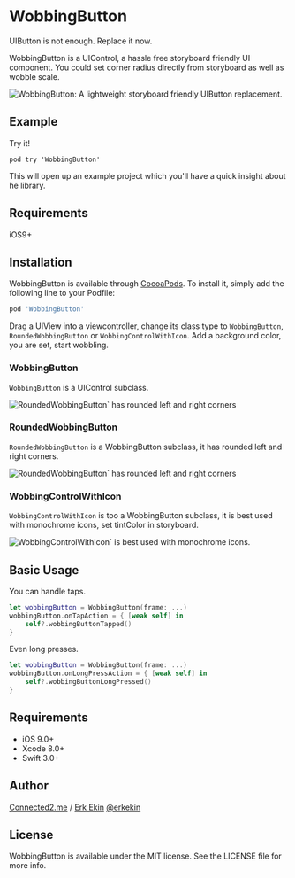 # WobbingButton

UIButton is not enough. Replace it now.

WobbingButton is a UIControl, a hassle free storyboard friendly UI component.
You could set corner radius directly from storyboard as well as wobble scale.

![WobbingButton: A lightweight storyboard friendly UIButton replacement.](https://github.com/c2mInc/WobbingButton/blob/master/WobbingButton.gif?raw=true)

## Example

Try it!

`pod try 'WobbingButton'` 

This will open up an example project which you'll have a quick insight about he library.

## Requirements
iOS9+

## Installation

WobbingButton is available through [CocoaPods](https://cocoapods.org). To install
it, simply add the following line to your Podfile:

```ruby
pod 'WobbingButton'
```

Drag a UIView into a viewcontroller, change its class type to `WobbingButton`, `RoundedWobbingButton` or `WobbingControlWithIcon`. Add a background color, you are set, start wobbling.

### WobbingButton
`WobbingButton` is a UIControl subclass.

![RoundedWobbingButton` has rounded left and right corners](https://github.com/c2mInc/WobbingButton/blob/master/ss2.png?raw=true)

### RoundedWobbingButton
`RoundedWobbingButton` is a WobbingButton subclass, it has rounded left and right corners.

![RoundedWobbingButton` has rounded left and right corners](https://github.com/c2mInc/WobbingButton/blob/master/ss3.png?raw=true)

### WobbingControlWithIcon
`WobbingControlWithIcon` is too a WobbingButton subclass, it is best used with monochrome icons, set tintColor in storyboard.

![WobbingControlWithIcon` is best used with monochrome icons.](https://github.com/c2mInc/WobbingButton/blob/master/ss4.png?raw=true)

## Basic Usage

You can handle taps.
```swift
let wobbingButton = WobbingButton(frame: ...)
wobbingButton.onTapAction = { [weak self] in
    self?.wobbingButtonTapped()
}
```

Even long presses.
```swift
let wobbingButton = WobbingButton(frame: ...)
wobbingButton.onLongPressAction = { [weak self] in
    self?.wobbingButtonLongPressed()
}
```


## Requirements

* iOS 9.0+
* Xcode 8.0+
* Swift 3.0+

## Author
[Connected2.me](http://connected2.me) / <a href="mailto:erkekin@gmail.com">Erk Ekin</a> <a href="https://twitter.com/erkekin">@erkekin</a>

## License

WobbingButton is available under the MIT license. See the LICENSE file for more info.
